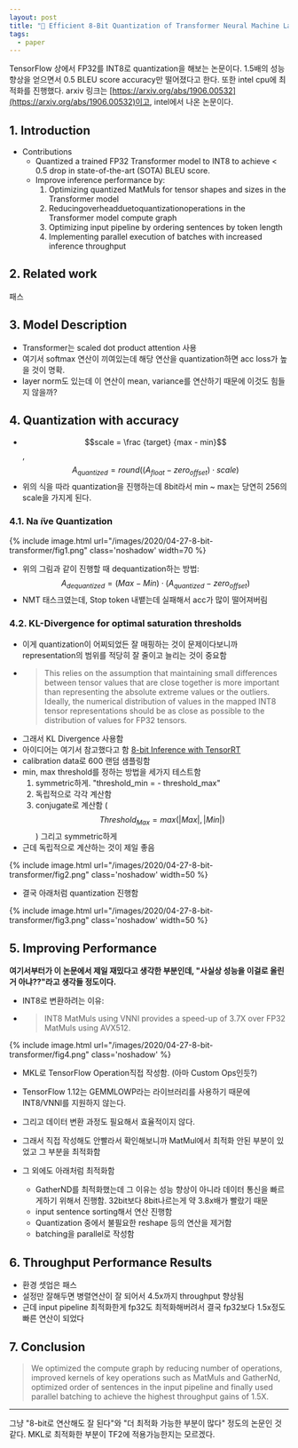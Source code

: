 ```yaml
---
layout: post
title: "📃 Efficient 8-Bit Quantization of Transformer Neural Machine Language Translation Model 리뷰"
tags:
  - paper
---
```


TensorFlow 상에서 FP32를 INT8로 quantization을 해보는 논문이다. 1.5배의 성능 향상을 얻으면서 0.5 BLEU score accuracy만 떨어졌다고 한다. 또한 intel cpu에 최적화를 진행했다. arxiv 링크는 [https://arxiv.org/abs/1906.00532](https://arxiv.org/abs/1906.00532)이고, intel에서 나온 논문이다.

## 1. Introduction

* Contributions
  * Quantized a trained FP32 Transformer model to INT8 to achieve < 0.5 drop in state-of-the-art (SOTA) BLEU score.
  * Improve inference performance by:
    1. Optimizing quantized MatMuls for tensor shapes and sizes in the Transformer model
    1. Reducingoverheadduetoquantizationoperations in the Transformer model compute graph
    1. Optimizing input pipeline by ordering sentences by token length
    1. Implementing parallel execution of batches with increased inference throughput

## 2. Related work

패스

## 3. Model Description

* Transformer는 scaled dot product attention 사용
* 여기서 softmax 연산이 끼여있는데 해당 연산을 quantization하면 acc loss가 높을 것이 명확.
* layer norm도 있는데 이 연산이 mean, variance를 연산하기 때문에 이것도 힘들지 않을까?

## 4. Quantization with accuracy

* $$scale = \frac {target} {max - min}$$, $$A_{quantized} = round((A_{float} - zero_{offset}) \cdot scale)$$
* 위의 식을 따라 quantization을 진행하는데 8bit라서 min ~ max는 당연히 256의 scale을 가지게 된다.

### 4.1. Na ̈ıve Quantization

{% include image.html url="/images/2020/04-27-8-bit-transformer/fig1.png" class='noshadow' width=70 %}

* 위의 그림과 같이 진행할 때 dequantization하는 방법: $$A_{dequantized} = (Max - Min) \cdot (A_{quantized} - zero_{offset})$$
* NMT 태스크였는데, Stop token 내뱉는데 실패해서 acc가 많이 떨어져버림

### 4.2. KL-Divergence for optimal saturation thresholds

* 이게 quantization이 어찌되었든 잘 매핑하는 것이 문제이다보니까 representation의 범위를 적당히 잘 줄이고 늘리는 것이 중요함
* > This relies on the assumption that maintaining small differences between tensor values that are close together is more important than representing the absolute extreme values or the outliers. Ideally, the numerical distribution of values in the mapped INT8 tensor representations should be as close as possible to the distribution of values for FP32 tensors.
* 그래서 KL Divergence 사용함
* 아이디어는 여기서 참고했다고 함 [8-bit Inference with TensorRT](http://on-demand.gputechconf.com/gtc/2017/presentation/s7310-8-bit-inference-with-tensorrt.pdf)
* calibration data로 600 랜덤 샘플링함
* min, max threshold를 정하는 방법을 세가지 테스트함
  1. symmetric하게. "threshold_min = - threshold_max"
  2. 독립적으로 각각 계산함
  3. conjugate로 계산함 ($$Threshold_{Max} = max(\vert Max \vert, \vert Min \vert)$$) 그리고 symmetric하게
* 근데 독립적으로 계산하는 것이 제일 좋음

{% include image.html url="/images/2020/04-27-8-bit-transformer/fig2.png" class='noshadow' width=50 %}

* 결국 아래처럼 quantization 진행함

{% include image.html url="/images/2020/04-27-8-bit-transformer/fig3.png" class='noshadow' width=50 %}

## 5. Improving Performance

**여기서부터가 이 논문에서 제일 재밌다고 생각한 부분인데, "사실상 성능을 이걸로 올린거 아냐??"라고 생각들 정도이다.**

* INT8로 변환하려는 이유:
* > INT8 MatMuls using VNNI provides a speed-up of 3.7X over FP32 MatMuls using AVX512.

{% include image.html url="/images/2020/04-27-8-bit-transformer/fig4.png" class='noshadow' %}

* MKL로 TensorFlow Operation직접 작성함. (아마 Custom Ops인듯?)
* TensorFlow 1.12는 GEMMLOWP라는 라이브러리를 사용하기 때문에 INT8/VNNI를 지원하지 않는다.
* 그리고 데이터 변환 과정도 필요해서 효율적이지 않다.
* 그래서 직접 작성해도 안빨라서 확인해보니까 MatMul에서 최적화 안된 부분이 있었고 그 부분을 최적화함

* 그 외에도 아래처럼 최적화함
  * GatherND를 최적화했는데 그 이유는 성능 향상이 아니라 데이터 통신을 빠르게하기 위해서 진행함. 32bit보다 8bit나르는게 약 3.8x배가 빨랐기 때문
  * input sentence sorting해서 연산 진행함
  * Quantization 중에서 불필요한 reshape 등의 연산을 제거함
  * batching을 parallel로 작성함

## 6. Throughput Performance Results

* 환경 셋업은 패스
* 설정만 잘해두면 병렬연산이 잘 되어서 4.5x까지 throughput 향상됨
* 근데 input pipeline 최적화한게 fp32도 최적화해버려서 결국 fp32보다 1.5x정도 빠른 연산이 되었다

## 7. Conclusion

> We optimized the compute graph by reducing number of operations, improved kernels of key operations such as MatMuls and GatherNd, optimized order of sentences in the input pipeline and finally used parallel batching to achieve the highest throughput gains of 1.5X.

---

그냥 "8-bit로 연산해도 잘 된다"와 "더 최적화 가능한 부분이 많다" 정도의 논문인 것 같다. MKL로 최적화한 부분이 TF2에 적용가능한지는 모르겠다.
